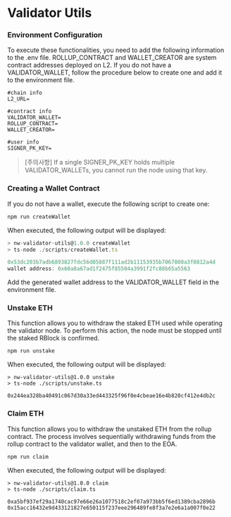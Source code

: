 # Validator Utils

### Environment Configuration
To execute these functionalities, you need to add the following information to the .env file.
ROLLUP_CONTRACT and WALLET_CREATOR are system contract addresses deployed on L2.
If you do not have a VALIDATOR_WALLET, follow the procedure below to create one and add it to the environment file.
```text
#chain info
L2_URL=

#contract info
VALIDATOR_WALLET=
ROLLUP_CONTRACT=
WALLET_CREATOR= 

#user info
SIGNER_PK_KEY=
```
> [주의사항] If a single SIGNER_PK_KEY holds multiple VALIDATOR_WALLETs, you cannot run the node using that key.

### Creating a Wallet Contract
If you do not have a wallet, execute the following script to create one:
```ts
npm run createWallet
```
When executed, the following output will be displayed:
```ts
> nw-validator-utils@1.0.0 createWallet
> ts-node ./scripts/createWallet.ts

0x53dc203b7adb6893827fdc56d05887f111ad2b11153935b7067808a3f0812a4d
wallet address: 0x60a8a67ad1f2475f85504a3991f2fc88b65a5563
```
Add the generated wallet address to the VALIDATOR_WALLET field in the environment file.

### Unstake ETH
This function allows you to withdraw the staked ETH used while operating the validator node.
To perform this action, the node must be stopped until the staked RBlock is confirmed.
```ts
npm run unstake
```
When executed, the following output will be displayed:
```text
> nw-validator-utils@1.0.0 unstake
> ts-node ./scripts/unstake.ts

0x244ea328ba40491c067d30a33ed443325f96f0e4cbeae16e4b820cf412e4db2c
```

### Claim ETH
This function allows you to withdraw the unstaked ETH from the rollup contract.
The process involves sequentially withdrawing funds from the rollup contract to the validator wallet, and then to the EOA.
```ts
npm run claim
```
When executed, the following output will be displayed:
```text
> nw-validator-utils@1.0.0 claim
> ts-node ./scripts/claim.ts

0xa5bf937ef29a1740cac97e66e26a1077518c2ef07a973bb5f6ed1389cba2896b
0x15acc16432e9d433121827e650115f237eee296489fe8f3a7e2e6a1a007f0e22
```